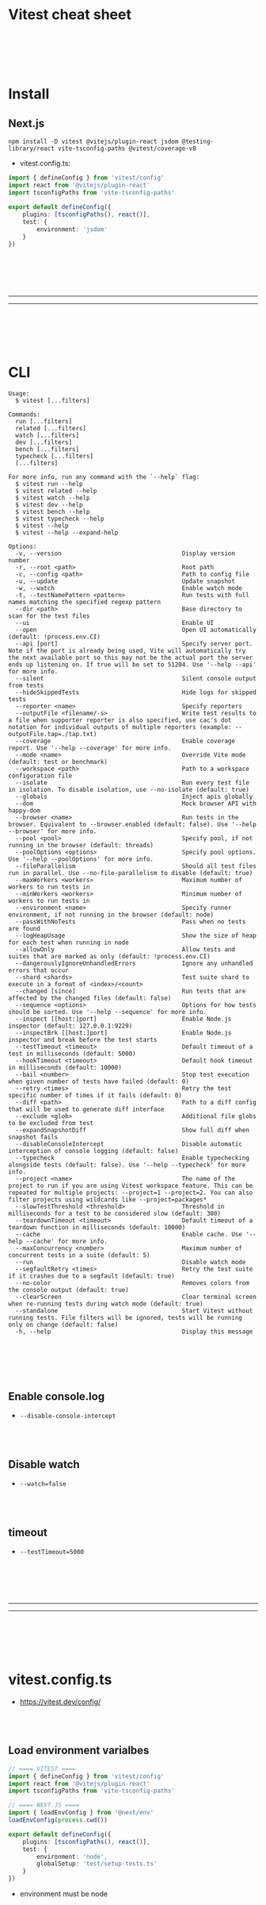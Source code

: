 # Vitest cheat sheet





<br><br>
<br><br>


# Install

## Next.js
```shell
npm install -D vitest @vitejs/plugin-react jsdom @testing-library/react vite-tsconfig-paths @vitest/coverage-v8
```

- vitest.config.ts:
```typescript
import { defineConfig } from 'vitest/config'
import react from '@vitejs/plugin-react'
import tsconfigPaths from 'vite-tsconfig-paths'
 
export default defineConfig({
    plugins: [tsconfigPaths(), react()],
    test: {
        environment: 'jsdom'
    }
})
```














<br><br>
<br><br>
___________________________________
___________________________________
<br><br>
<br><br>


# CLI
```
Usage:
  $ vitest [...filters]

Commands:
  run [...filters]        
  related [...filters]    
  watch [...filters]      
  dev [...filters]        
  bench [...filters]      
  typecheck [...filters]  
  [...filters]            

For more info, run any command with the `--help` flag:
  $ vitest run --help
  $ vitest related --help
  $ vitest watch --help
  $ vitest dev --help
  $ vitest bench --help
  $ vitest typecheck --help
  $ vitest --help
  $ vitest --help --expand-help

Options:
  -v, --version                                  Display version number 
  -r, --root <path>                              Root path 
  -c, --config <path>                            Path to config file 
  -u, --update                                   Update snapshot 
  -w, --watch                                    Enable watch mode 
  -t, --testNamePattern <pattern>                Run tests with full names matching the specified regexp pattern 
  --dir <path>                                   Base directory to scan for the test files 
  --ui                                           Enable UI 
  --open                                         Open UI automatically (default: !process.env.CI) 
  --api [port]                                   Specify server port. Note if the port is already being used, Vite will automatically try the next available port so this may not be the actual port the server ends up listening on. If true will be set to 51204. Use '--help --api' for more info. 
  --silent                                       Silent console output from tests 
  --hideSkippedTests                             Hide logs for skipped tests 
  --reporter <name>                              Specify reporters 
  --outputFile <filename/-s>                     Write test results to a file when supporter reporter is also specified, use cac's dot notation for individual outputs of multiple reporters (example: --outputFile.tap=./tap.txt) 
  --coverage                                     Enable coverage report. Use '--help --coverage' for more info. 
  --mode <name>                                  Override Vite mode (default: test or benchmark) 
  --workspace <path>                             Path to a workspace configuration file 
  --isolate                                      Run every test file in isolation. To disable isolation, use --no-isolate (default: true) 
  --globals                                      Inject apis globally 
  --dom                                          Mock browser API with happy-dom 
  --browser <name>                               Run tests in the browser. Equivalent to --browser.enabled (default: false). Use '--help --browser' for more info. 
  --pool <pool>                                  Specify pool, if not running in the browser (default: threads) 
  --poolOptions <options>                        Specify pool options. Use '--help --poolOptions' for more info. 
  --fileParallelism                              Should all test files run in parallel. Use --no-file-parallelism to disable (default: true) 
  --maxWorkers <workers>                         Maximum number of workers to run tests in 
  --minWorkers <workers>                         Minimum number of workers to run tests in 
  --environment <name>                           Specify runner environment, if not running in the browser (default: node) 
  --passWithNoTests                              Pass when no tests are found 
  --logHeapUsage                                 Show the size of heap for each test when running in node 
  --allowOnly                                    Allow tests and suites that are marked as only (default: !process.env.CI) 
  --dangerouslyIgnoreUnhandledErrors             Ignore any unhandled errors that occur 
  --shard <shards>                               Test suite shard to execute in a format of <index>/<count> 
  --changed [since]                              Run tests that are affected by the changed files (default: false) 
  --sequence <options>                           Options for how tests should be sorted. Use '--help --sequence' for more info. 
  --inspect [[host:]port]                        Enable Node.js inspector (default: 127.0.0.1:9229) 
  --inspectBrk [[host:]port]                     Enable Node.js inspector and break before the test starts 
  --testTimeout <timeout>                        Default timeout of a test in milliseconds (default: 5000) 
  --hookTimeout <timeout>                        Default hook timeout in milliseconds (default: 10000) 
  --bail <number>                                Stop test execution when given number of tests have failed (default: 0) 
  --retry <times>                                Retry the test specific number of times if it fails (default: 0) 
  --diff <path>                                  Path to a diff config that will be used to generate diff interface 
  --exclude <glob>                               Additional file globs to be excluded from test 
  --expandSnapshotDiff                           Show full diff when snapshot fails 
  --disableConsoleIntercept                      Disable automatic interception of console logging (default: false) 
  --typecheck                                    Enable typechecking alongside tests (default: false). Use '--help --typecheck' for more info. 
  --project <name>                               The name of the project to run if you are using Vitest workspace feature. This can be repeated for multiple projects: --project=1 --project=2. You can also filter projects using wildcards like --project=packages* 
  --slowTestThreshold <threshold>                Threshold in milliseconds for a test to be considered slow (default: 300) 
  --teardownTimeout <timeout>                    Default timeout of a teardown function in milliseconds (default: 10000) 
  --cache                                        Enable cache. Use '--help --cache' for more info. 
  --maxConcurrency <number>                      Maximum number of concurrent tests in a suite (default: 5) 
  --run                                          Disable watch mode 
  --segfaultRetry <times>                        Retry the test suite if it crashes due to a segfault (default: true) 
  --no-color                                     Removes colors from the console output (default: true)
  --clearScreen                                  Clear terminal screen when re-running tests during watch mode (default: true) 
  --standalone                                   Start Vitest without running tests. File filters will be ignored, tests will be running only on change (default: false) 
  -h, --help                                     Display this message 
```


<br><br>
<br><br>

## Enable console.log
- `--disable-console-intercept`

<br><br>

## Disable watch
- `--watch=false`

<br><br>

## timeout
- `--testTimeout=5000`
























<br><br>
<br><br>
___________________________________
___________________________________
<br><br>
<br><br>

# vitest.config.ts
- https://vitest.dev/config/

<br><br>

## Load environment varialbes
```typescript
// ==== VITEST ====
import { defineConfig } from 'vitest/config'
import react from '@vitejs/plugin-react'
import tsconfigPaths from 'vite-tsconfig-paths'

// ==== NEXT.JS ====
import { loadEnvConfig } from '@next/env'
loadEnvConfig(process.cwd())

export default defineConfig({
    plugins: [tsconfigPaths(), react()],
    test: {
        environment: 'node',
        globalSetup: 'test/setup-tests.ts'
    }
})
```
- environment must be node







<br><br>
<br><br>
<br><br>
<br><br>

## vitest.unit.config.ts
- package.json add to scripts `"test:unit": "vitest run --testTimeout=300000 --coverage --disable-console-intercept --watch=false --config vitest.unit.config.ts"`

```typescriot
// ==== VITEST ====
import { defineConfig, mergeConfig } from 'vitest/config'
import vitestConfig from './vitest.config'

export default mergeConfig(vitestConfig, defineConfig({
    test: {
        include: ['test/unit/**/*.test.ts'],
        setupFiles: 'test/unit/pretestEach.ts',
        watch: false,
        coverage: {
            exclude: ['**/route.ts']
        }
    }
}))
```

<br><br>
<br><br>

## vitest.integration.config.ts
- package.json add to scripts `"test:integration": "vitest run --testTimeout=300000 --coverage --disable-console-intercept --watch=false --config vitest.integration.config.ts"`

```typescriot

// ==== VITEST ====
import { defineConfig, mergeConfig } from 'vitest/config'
import vitestConfig from './vitest.config'

const cfg = mergeConfig(vitestConfig, defineConfig({
    test: {
        include: ['test/integration/**/*.test.ts'],
        globalSetup: 'test/integration/pretestAll.ts',
        watch: false
    }
}))


cfg.test.coverage.include = ['src/middleware.ts']

export default cfg
```

















<br><br>
<br><br>
<br><br>
<br><br>

## setupFiles
- https://vitest.dev/config/#setupfiles
- Path to setup files. They will be run before each test file.

vitest.config.ts
```
export default defineConfig({
    // esbuild: { target: 'ES2022' },
    plugins: [tsconfigPaths(), react()],
    test: {
        environment: 'node',
        setupFiles: 'test/setup-tests-beforeEach.ts',
        globalSetup: 'test/setup-tests.ts',
        coverage: {
            // Include only specific directories for coverage
            include: ['app/api/', 'src/', 'utils/'],
            // Optional: Exclude certain files or directories
            //exclude: ['src/legacy/', 'utils/helpers.ts'],
            // Optional: Specify coverage reporters (e.g., text, json, html)
            reporter: ['text', 'json', 'html']
        }
    }
})
```

test/setup-tests-beforeEach.ts:
```
// ==== VITEST ====
import { beforeEach} from 'vitest'

const NLE = process.env.npm_lifecycle_event

beforeEach(() => {
    process.env.npm_lifecycle_event = NLE
})
```




### Define variables in setupFiles and use them in child tests
```typescript
// setup-teardown-hook.js
import { afterAll, beforeAll } from 'vitest';
beforeAll(() => {
  global.lol = '🥳';
});
afterAll(() => {
  delete global.lol
});
```









<br><br>
<br><br>

## globalSetup
- https://vitest.dev/config/#globalsetup
- test/setup-tests.ts:
```typescript
export async function setup() {
    server.start()
}

export async function teardown() {
    server.close()
}
```
  - A global setup file can either export named functions setup and teardown or a default function that returns a teardown function ([example](https://github.com/vitest-dev/vitest/blob/main/test/global-setup/vitest.config.ts)).









<br><br>
<br><br>
<br><br>
<br><br>


## watch
- disable watch



































<br><br>
<br><br>
___________________________________
___________________________________
<br><br>
<br><br>

# Tests

<br><br>
<br><br>


## Test Environment
<details><summary>Click to expand..</summary>
- https://vitest.dev/guide/environment.html#test-environment
- Vitest provides environment option to run code inside a specific environment. You can modify how environment behaves with environmentOptions option.

By default, you can use these environments:

    node is default environment
    jsdom emulates browser environment by providing Browser API, uses jsdom package
    happy-dom emulates browser environment by providing Browser API, and considered to be faster than jsdom, but lacks some API, uses happy-dom package
    edge-runtime emulates Vercel's edge-runtime, uses @edge-runtime/vm package


<br><br>

### populateGlobal
- **Notice that this may f up with your tests in some cases when you use glob. Not sure why**

setupFiles:
```typescript
// ==== DEPENDENCIES ====
import { beforeAll } from 'vitest'
import { populateGlobal } from 'vitest/environments'

// ==== INTERNAL ====
declare global {
    var modelDetails: {
        test: number
    };
}

beforeAll(async () => {
    const modelDetails = {
       test: 1234
    } 

    populateGlobal(global, { modelDetails })
})
```

test.ts:
```typescript
test('sollte auf globale Variable zugreifen', () => {
  expect(global.modelDetails.test).toBe(1234);
});
```


</details>

































<br><br>
<br><br>
___________________________________
___________________________________
<br><br>
<br><br>

























<br><br>
<br><br>

## Nested Tests
- If you want to run e.g. pretest.ts before main.test.ts then do:

pretest.ts
```typescript
// ==== VITEST ====
import { beforeAll } from 'vitest'

beforeAll(() => {
    // ..
})
```


main.test.ts

Alternative #1
```typescript
// ==== VITEST ====
import { beforeAll } from 'vitest'

describe('[INTEGRATION] - src/errors/BaseError', () => {
    beforeAll(async() => {
        await import('./pretest')
    })

    it('should return 500 with BaseError details - error passed', async() => {
        // ..
    })
})
```

Alternative #2
```typescript
await import('./pretest')

describe('[INTEGRATION] - src/errors/BaseError', () => {
    it('should return 500 with BaseError details - error passed', async() => {
        // ..
    })
})
```








<br><br>
<br><br>
<br><br>
<br><br>

## Test Filtering
- https://vitest.dev/guide/filtering.html
  
<br><br>

### .only
- Not sure how it works out of the box but here is a workaround:

  - test-only.sh 
  ```shell
  grep --exclude-dir=node_modules -rl . -e 'test.only\|it.only\|describe.only' --null | tr '\n' ' ' | xargs -0 npx vitest | grep . || npx vitest --coverage
  ```













<br><br>
<br><br>

## Coverage
- https://vitest.dev/guide/coverage.html#coverage-setup




















<br><br>
<br><br>
___________________________________
___________________________________
<br><br>
<br><br>

# API

<br><br>

## Testing Types
- https://vitest.dev/guide/testing-types
- Vitest allows you to write tests for your types, using expectTypeOf or assertType syntaxes. By default all tests inside *.test-d.ts files are considered type tests, but you can change it with typecheck.include config option. Here is an example to type check any .test.ts file instead of only *.test-d.ts
```typescript
import dotenv from 'dotenv'
// Load .env 
dotenv.config()
// Load .env.test and override .env
dotenv.config({ path: '.env.test', override: true })

// ==== DEPENDENCIES ====
import tsconfigPaths from 'vite-tsconfig-paths'

// ==== VITEST ====
import { defineConfig } from 'vitest/config'

/**
 * Represents the configuration for the Vitest test runner.
 */
export default defineConfig({
    plugins: [tsconfigPaths()],
    test: {
        watch: false,
        setupFiles: 'test/unit/pretestEach.ts',
        globalSetup: 'test/integration/pretestAll.ts',
        environment: 'node',
        typecheck: {
            include: ['**/*.{test,spec}.?(c|m)[jt]s?(x)'] // Hier den typecheck.include Wert einfügen
        },
        coverage: {
            /**
             * Specifies the directories to include for coverage.
             */
            include: ['src/'],
            /**
             * Specifies the files or directories to exclude from coverage.
             */
            //exclude: ['src/legacy/', 'utils/helpers.ts'],
            /**
             * Specifies the coverage reporters to use.
             */
            reporter: ['text', 'json', 'html']
        }
    }
})

```

- Under the hood Vitest calls tsc or vue-tsc, depending on your config, and parses results. Vitest will also print out type errors in your source code, if it finds any. You can disable it with typecheck.ignoreSourceErrors config option.Keep in mind that Vitest doesn't run these files, they are only statically analyzed by the compiler. Meaning, that if you use a dynamic name or test.each or test.for, the test name will not be evaluated - it will be displayed as is.

- To enable typechecking, just add --typecheck flag to your Vitest command in package.json:
```
{
  "scripts": {
    "test": "vitest --typecheck"
  }
}
```












<br><br><br><br>
<br><br><br><br>

## VI Utility
- https://vitest.dev/api/vi.html
- Vitest provides utility functions to help you out through its vi helper. You can access it globally (when globals configuration is enabled), or import it from vitest directly:
```typescript
import { vi } from 'vitest'
```
  
<details><summary>Click to expand..</summary>

# vi.stubEnv 
- Changes the value of environmental variable on process.env and import.meta.env. You can restore its value by calling vi.unstubAllEnvs.
```typescript
import { vi } from 'vitest'

// `process.env.NODE_ENV` and `import.meta.env.NODE_ENV`
// are "development" before calling "vi.stubEnv"

vi.stubEnv('NODE_ENV', 'production')

process.env.NODE_ENV === 'production'
import.meta.env.NODE_ENV === 'production'

vi.stubEnv('NODE_ENV', undefined)

process.env.NODE_ENV === undefined
import.meta.env.NODE_ENV === undefined

// doesn't change other envs
import.meta.env.MODE === 'development'
```

<br><br>

# vi.unstubAllEnvs 
- https://vitest.dev/api/vi.html#vi-unstuballenvs
- Restores all import.meta.env and process.env values that were changed with vi.stubEnv. When it's called for the first time, Vitest remembers the original value and will store it, until unstubAllEnvs is called again.
```typescript
import { vi } from 'vitest'

// `process.env.NODE_ENV` and `import.meta.env.NODE_ENV`
// are "development" before calling "vi.stubEnv"

vi.stubEnv('NODE_ENV', 'production')

process.env.NODE_ENV === 'production'
import.meta.env.NODE_ENV === 'production'

vi.stubEnv('NODE_ENV', undefined)

process.env.NODE_ENV === undefined
import.meta.env.NODE_ENV === undefined

// doesn't change other envs
import.meta.env.MODE === 'development'
```
 






 
</details>
 
<br><br>




















<br><br><br><br>
<br><br><br><br>

## expectTypeOf
- https://vitest.dev/api/expect-typeof
  
<details><summary>Click to expand..</summary>

<br><br>

# toEqualTypeOf 
```typescript
expectTypeOf({ a: 1 }).toEqualTypeOf<{ a: number }>()
expectTypeOf({ a: 1 }).toEqualTypeOf({ a: 1 })
expectTypeOf({ a: 1 }).toEqualTypeOf({ a: 2 })
expectTypeOf({ a: 1, b: 1 }).not.toEqualTypeOf<{ a: number }>()
```


<br><br>

# returns 
- You can use .returns to extract return value of a function type.
```typescript
import { expectTypeOf } from 'vitest'

expectTypeOf(() => {}).returns.toBeVoid()
expectTypeOf((a: number) => [a, a]).returns.toEqualTypeOf([1, 2])
expectTypeOf(ModelManager.getInstance).returns.toEqualTypeOf(Promise.resolve(modelManager))
expectTypeOf(modelManager['getModels']).returns.toEqualTypeOf<IModel<mongoose.SchemaDefinition<{}>>[]>()
```


<br><br>

# resolve 
- This matcher extracts resolved value of a Promise, so you can perform other assertions on it.
```typescript
import { expectTypeOf } from 'vitest'

async function asyncFunc() {
  return 123
}

expectTypeOf(asyncFunc).returns.resolves.toBeNumber()
expectTypeOf(Promise.resolve('string')).resolves.toBeString())

# OTHER EXAMPLES
expectTypeOf(modelManager['globModels']).returns.resolves.toEqualTypeOf<IModel<mongoose.SchemaDefinition<{}>>[]>()
expectTypeOf(modelManager['init']).returns.resolves.toBeVoid()
```




<br><br>

# instance 
- https://vitest.dev/api/expect-typeof#instance
- This property gives access to matchers that can be performed on an instance of the provided class.
```typescript
import { expectTypeOf } from 'vitest'

expectTypeOf(Date).instance.toHaveProperty('toISOString')
```



</details>





















<br><br>
<br><br>
<br><br>
<br><br>

## expect
- https://vitest.dev/api/expect.html

<details><summary>Click to expand..</summary>
 
<br><br>
<br><br>

# objectContaining
- https://vitest.dev/api/expect.html#expect-objectcontaining
```javascript
import { expect, test } from 'vitest'

# Example #1
expect(chatCompletion).toEqual(expect.objectContaining(expectedResponse))

# Example #2
test('basket has empire apples', () => {
  const basket = {
    varieties: [
      {
        name: 'Empire',
        count: 1,
      }
    ],
  }
  expect(basket).toEqual({
    varieties: [
      expect.objectContaining({ name: 'Empire' }),
    ]
  })
})
```

<br><br>
<br><br>

# toThrowError()
- https://vitest.dev/api/expect.html#tothrowerror

<br><br>

## Sync
```javascript
import { expect, test } from 'vitest'

function getFruitStock(type: string) {
  if (type === 'pineapples') {
    throw new Error('Pineapples are not in stock')
  }

  // Do some other stuff
}

test('throws on pineapples', () => {
  // Test that the error message says "stock" somewhere: these are equivalent
  expect(() => getFruitStock('pineapples')).toThrowError(/stock/)
  expect(() => getFruitStock('pineapples')).toThrowError('stock')

  // Test the exact error message
  expect(() => getFruitStock('pineapples')).toThrowError(
    /^Pineapples are not in stock$/,
  )
})
```


## Async
```javascript
function getAsyncFruitStock() {
  return Promise.reject(new Error('empty'))
}

test('throws on pineapples', async () => {
  await expect(() => getAsyncFruitStock()).rejects.toThrowError('empty')
})
```

</details>
